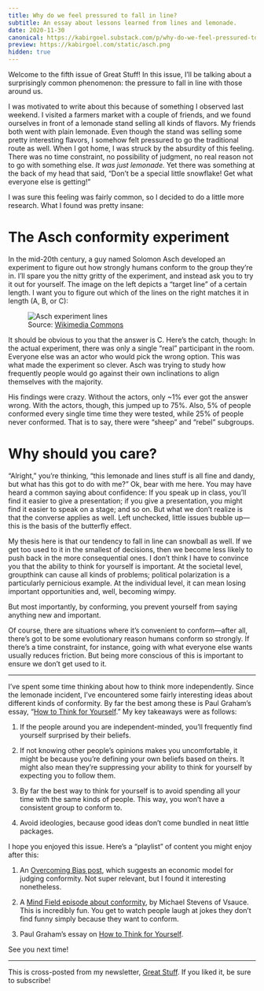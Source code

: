 ```yaml
---
title: Why do we feel pressured to fall in line?
subtitle: An essay about lessons learned from lines and lemonade.
date: 2020-11-30
canonical: https://kabirgoel.substack.com/p/why-do-we-feel-pressured-to-fall
preview: https://kabirgoel.com/static/asch.png
hidden: true
---
```


Welcome to the fifth issue of Great Stuff! In this issue, I’ll be talking about a surprisingly common phenomenon: the pressure to fall in line with those around us.

I was motivated to write about this because of something I observed last weekend. I visited a farmers market with a couple of friends, and we found ourselves in front of a lemonade stand selling all kinds of flavors. My friends both went with plain lemonade. Even though the stand was selling some pretty interesting flavors, I somehow felt pressured to go the traditional route as well. When I got home, I was struck by the absurdity of this feeling. There was no time constraint, no possibility of judgment, no real reason not to go with something else. _It was just lemonade._ Yet there was something at the back of my head that said, “Don’t be a special little snowflake! Get what everyone else is getting!”

I was sure this feeling was fairly common, so I decided to do a little more research. What I found was pretty insane:

# The Asch conformity experiment

In the mid-20th century, a guy named Solomon Asch developed an experiment to figure out how strongly humans conform to the group they’re in. I’ll spare you the nitty gritty of the experiment, and instead ask you to try it out for yourself. The image on the left depicts a “target line” of a certain length. I want you to figure out which of the lines on the right matches it in length (A, B, or C):

<figure>
    <img src="/static/asch.png"
         alt="Asch experiment lines">
    <figcaption>Source: <a href="https://commons.wikimedia.org/wiki/File:Psychology-asch-1951.png">Wikimedia Commons</a></figcaption>
</figure>

It should be obvious to you that the answer is C. Here’s the catch, though: In the actual experiment, there was only a single “real” participant in the room. Everyone else was an actor who would pick the wrong option. This was what made the experiment so clever. Asch was trying to study how frequently people would go against their own inclinations to align themselves with the majority.

His findings were crazy. Without the actors, only ~1% ever got the answer wrong. With the actors, though, this jumped up to 75%. Also, 5% of people conformed every single time time they were tested, while 25% of people never conformed. That is to say, there were “sheep” and “rebel” subgroups.

# Why should you care?

“Alright,” you’re thinking, “this lemonade and lines stuff is all fine and dandy, but what has this got to do with me?” Ok, bear with me here. You may have heard a common saying about confidence: If you speak up in class, you’ll find it easier to give a presentation; if you give a presentation, you might find it easier to speak on a stage; and so on. But what we don’t realize is that the converse applies as well. Left unchecked, little issues bubble up—this is the basis of the butterfly effect.

My thesis here is that our tendency to fall in line can snowball as well. If we get too used to it in the smallest of decisions, then we become less likely to push back in the more consequential ones. I don’t think I have to convince you that the ability to think for yourself is important. At the societal level, groupthink can cause all kinds of problems; political polarization is a particularly pernicious example. At the individual level, it can mean losing important opportunities and, well, becoming wimpy.

But most importantly, by conforming, you prevent yourself from saying anything new and important.

Of course, there are situations where it’s convenient to conform—after all, there’s got to be some evolutionary reason humans conform so strongly. If there’s a time constraint, for instance, going with what everyone else wants usually reduces friction. But being more conscious of this is important to ensure we don’t get used to it.

---

I’ve spent some time thinking about how to think more independently. Since the lemonade incident, I’ve encountered some fairly interesting ideas about different kinds of conformity. By far the best among these is Paul Graham’s essay, “[How to Think for Yourself](http://paulgraham.com/think.html).” My key takeaways were as follows:

1. If the people around you are independent-minded, you’ll frequently find yourself surprised by their beliefs.

2. If not knowing other people’s opinions makes you uncomfortable, it might be because you’re defining your own beliefs based on theirs. It might also mean they’re suppressing your ability to think for yourself by expecting you to follow them.

3. By far the best way to think for yourself is to avoid spending all your time with the same kinds of people. This way, you won’t have a consistent group to conform to.

4. Avoid ideologies, because good ideas don’t come bundled in neat little packages.

I hope you enjoyed this issue. Here’s a “playlist” of content you might enjoy after this:

1. An [Overcoming Bias post](https://www.overcomingbias.com/2018/11/non-conformist-influence.html), which suggests an economic model for judging conformity. Not super relevant, but I found it interesting nonetheless.

2. A [Mind Field episode about conformity](https://youtu.be/fbyIYXEu-nQ), by Michael Stevens of Vsauce. This is incredibly fun. You get to watch people laugh at jokes they don’t find funny simply because they want to conform.

3. Paul Graham’s essay on [How to Think for Yourself](http://paulgraham.com/think.html).

See you next time!

---

This is cross-posted from my newsletter, [Great Stuff](https://kabirgoel.substack.com). If you liked it, be sure to subscribe!
